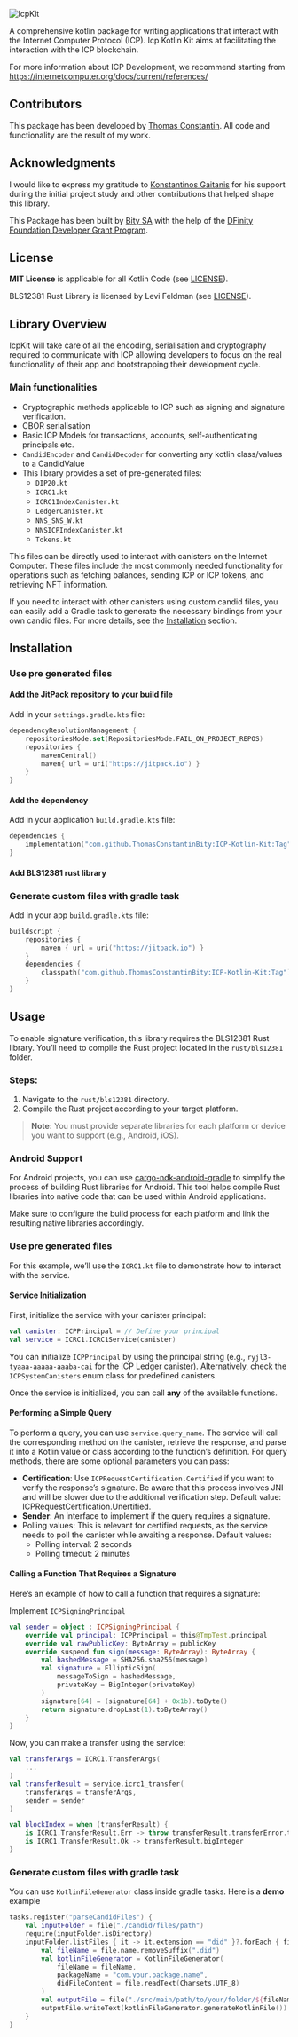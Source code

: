 ![IcpKit](readme_utils/IcpKit.png)

A comprehensive kotlin package for writing applications that interact with the Internet Computer Protocol (ICP).
Icp Kotlin Kit aims at facilitating the interaction with the ICP blockchain.

For more information about ICP Development, we recommend starting from https://internetcomputer.org/docs/current/references/

## Contributors
This package has been developed by [Thomas Constantin](https://github.com/0xTommy). All code and functionality are the result of my work.

## Acknowledgments
I would like to express my gratitude to [Konstantinos Gaitanis](https://github.com/kgaitanis) for his support during the initial project study and other contributions that helped shape this library.

This Package has been built by [Bity SA](https://bity.com) with the help of the [DFinity Foundation Developer Grant Program](https://dfinity.org/grants).

## License
**MIT License** is applicable for all Kotlin Code (see [LICENSE](LICENSE)).

BLS12381 Rust Library is licensed by Levi Feldman (see [LICENSE](readme_utils/bls12381_LICENSE)).

## Library Overview
IcpKit will take care of all the encoding, serialisation and cryptography required to communicate with ICP allowing
developers to focus on the real functionality of their app and bootstrapping their development cycle.
### Main functionalities
- Cryptographic methods applicable to ICP such as signing and signature verification.
- CBOR serialisation
- Basic ICP Models for transactions, accounts, self-authenticating principals etc.
- `CandidEncoder` and `CandidDecoder` for converting any kotlin class/values to a CandidValue
- This library provides a set of pre-generated files: 
  - `DIP20.kt` 
  - `ICRC1.kt`
  - `ICRC1IndexCanister.kt`
  - `LedgerCanister.kt`
  - `NNS_SNS_W.kt`
  - `NNSICPIndexCanister.kt`
  - `Tokens.kt`

This files can be directly used to interact with canisters on the Internet Computer. These files include the most 
commonly needed functionality for operations such as fetching balances, sending ICP or ICP tokens, 
and retrieving NFT information.

If you need to interact with other canisters using custom candid files, you can easily add a Gradle task to 
generate the necessary bindings from your own candid files. For more details, see the [Installation](#Installation) 
section.

## Installation

### Use pre generated files
#### Add the JitPack repository to your build file

Add in your `settings.gradle.kts` file:

```kotlin
dependencyResolutionManagement {
    repositoriesMode.set(RepositoriesMode.FAIL_ON_PROJECT_REPOS)
    repositories {
        mavenCentral()
        maven{ url = uri("https://jitpack.io") }
    }
}
```

#### Add the dependency
Add in your application `build.gradle.kts` file:
```kotlin
dependencies {
    implementation("com.github.ThomasConstantinBity:ICP-Kotlin-Kit:Tag")
}
```

#### Add BLS12381 rust library

### Generate custom files with gradle task
Add in your app `build.gradle.kts` file:
```kotlin
buildscript {
    repositories {
        maven { url = uri("https://jitpack.io") }
    }
    dependencies {
        classpath("com.github.ThomasConstantinBity:ICP-Kotlin-Kit:Tag")
    }
}
```

## Usage
To enable signature verification, this library requires the BLS12381 Rust library. You’ll need to compile the Rust project located in the `rust/bls12381` folder. 

### Steps:

1. Navigate to the `rust/bls12381` directory.
2. Compile the Rust project according to your target platform.

> **Note:** You must provide separate libraries for each platform or device you want to support (e.g., Android, iOS).

### Android Support

For Android projects, you can use [cargo-ndk-android-gradle](https://github.com/willir/cargo-ndk-android-gradle) to simplify the process of building Rust libraries for Android. This tool helps compile Rust libraries into native code that can be used within Android applications.

Make sure to configure the build process for each platform and link the resulting native libraries accordingly.

### Use pre generated files
For this example, we’ll use the `ICRC1.kt` file to demonstrate how to interact with the service.
#### Service Initialization
First, initialize the service with your canister principal:

```kotlin
val canister: ICPPrincipal = // Define your principal
val service = ICRC1.ICRC1Service(canister)
```
You can initialize `ICPPrincipal` by using the principal string 
(e.g., `ryjl3-tyaaa-aaaaa-aaaba-cai` for the ICP Ledger canister). 
Alternatively, check the `ICPSystemCanisters` enum class for predefined canisters.

Once the service is initialized, you can call **any** of the available functions.

#### Performing a Simple Query
To perform a query, you can use `service.query_name`. The service will call the corresponding method on the canister, retrieve the response, and parse it into a Kotlin value or class according to the function’s definition.
For query methods, there are some optional parameters you can pass:
- **Certification**: Use `ICPRequestCertification.Certified` if you want to verify the response’s signature. 
Be aware that this process involves JNI and will be slower due to the additional verification step. Default value: ICPRequestCertification.Unertified.
- **Sender**: An interface to implement if the query requires a signature.
- Polling values: This is relevant for certified requests, as the service needs to poll the canister while awaiting a response.
Default values: 
  - Polling interval: 2 seconds
  - Polling timeout: 2 minutes

#### Calling a Function That Requires a Signature
Here’s an example of how to call a function that requires a signature:

Implement `ICPSigningPrincipal`
```kotlin
val sender = object : ICPSigningPrincipal {
    override val principal: ICPPrincipal = this@TmpTest.principal
    override val rawPublicKey: ByteArray = publicKey
    override suspend fun sign(message: ByteArray): ByteArray {
        val hashedMessage = SHA256.sha256(message)
        val signature = EllipticSign(
            messageToSign = hashedMessage,
            privateKey = BigInteger(privateKey)
        )
        signature[64] = (signature[64] + 0x1b).toByte()
        return signature.dropLast(1).toByteArray()
    }
}
```
Now, you can make a transfer using the service:
```kotlin
val transferArgs = ICRC1.TransferArgs(
    ...
)
val transferResult = service.icrc1_transfer(
    transferArgs = transferArgs,
    sender = sender
)

val blockIndex = when (transferResult) {
    is ICRC1.TransferResult.Err -> throw transferResult.transferError.toDataModel()
    is ICRC1.TransferResult.Ok -> transferResult.bigInteger
}
```

### Generate custom files with gradle task
You can use `KotlinFileGenerator` class inside gradle tasks. Here is a **demo** example
```kotlin
tasks.register("parseCandidFiles") {
    val inputFolder = file("./candid/files/path")
    require(inputFolder.isDirectory)
    inputFolder.listFiles { it -> it.extension == "did" }?.forEach { file ->
        val fileName = file.name.removeSuffix(".did")
        val kotlinFileGenerator = KotlinFileGenerator(
            fileName = fileName,
            packageName = "com.your.package.name",
            didFileContent = file.readText(Charsets.UTF_8)
        )
        val outputFile = file("./src/main/path/to/your/folder/${fileName}.kt")
        outputFile.writeText(kotlinFileGenerator.generateKotlinFile())
    }
}
```